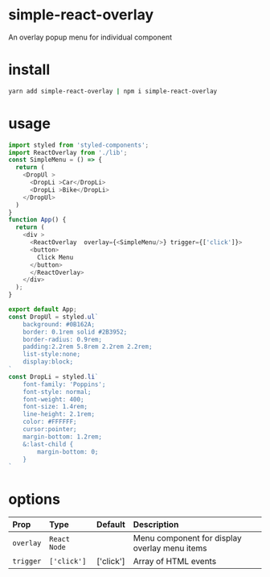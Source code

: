 # simple-react-overlay
An overlay popup menu for individual component

<!-- ![Demo React Overlay Menu](https://raw.githubusercontent.com/alvarobrito/react-overlay-menu/master/react-overlay-menu_demo.gif) -->

# install

``` bash 
yarn add simple-react-overlay | npm i simple-react-overlay
```

# usage

``` javascript
import styled from 'styled-components';
import ReactOverlay from './lib';
const SimpleMenu = () => {
  return (
    <DropUl >
      <DropLi >Car</DropLi>
      <DropLi >Bike</DropLi>
    </DropUl>
  )
}
function App() {
  return (
    <div >
      <ReactOverlay  overlay={<SimpleMenu/>} trigger={['click']}>
      <button>
        Click Menu
      </button>
      </ReactOverlay>
    </div>
  );
}

export default App;
const DropUl = styled.ul`
    background: #0B162A;
    border: 0.1rem solid #2B3952;
    border-radius: 0.9rem;
    padding:2.2rem 5.8rem 2.2rem 2.2rem;
    list-style:none;
    display:block;
`
const DropLi = styled.li`
    font-family: 'Poppins';
    font-style: normal;
    font-weight: 400;
    font-size: 1.4rem;
    line-height: 2.1rem;
    color: #FFFFFF;
    cursor:pointer;
    margin-bottom: 1.2rem;
    &:last-child {
        margin-bottom: 0;
    }
`
```

# options

| Prop | Type | Default | Description |
| :--- | :--- | :--- | :--- |
| `overlay` | `React Node` |  | Menu component for display overlay menu items |
| `trigger` | `['click']` | ['click'] | Array of HTML events |